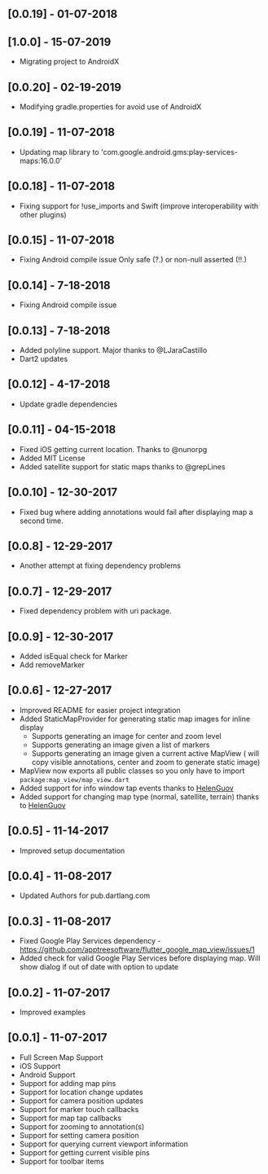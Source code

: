 ## [0.0.19] - 01-07-2018

## [1.0.0] - 15-07-2019
* Migrating project to AndroidX

## [0.0.20] - 02-19-2019
* Modifying gradle.properties for avoid use of AndroidX

## [0.0.19] - 11-07-2018

* Updating map library to 'com.google.android.gms:play-services-maps:16.0.0'

## [0.0.18] - 11-07-2018
* Fixing support for !use_imports and Swift (improve interoperability with other plugins)

## [0.0.15] - 11-07-2018

* Fixing Android compile issue Only safe (?.) or non-null asserted (!!.)

## [0.0.14] - 7-18-2018

* Fixing Android compile issue

## [0.0.13] - 7-18-2018

* Added polyline support. Major thanks to @LJaraCastillo
* Dart2 updates

## [0.0.12] - 4-17-2018

* Update gradle dependencies

## [0.0.11] - 04-15-2018
* Fixed iOS getting current location. Thanks to @nunorpg
* Added MIT License
* Added satellite support for static maps thanks to @grepLines 

## [0.0.10] - 12-30-2017
* Fixed bug where adding annotations would fail after displaying map a second time.

## [0.0.8] - 12-29-2017
* Another attempt at fixing dependency problems

## [0.0.7] - 12-29-2017
* Fixed dependency problem with uri package.

## [0.0.9] - 12-30-2017

* Added isEqual check for Marker
* Add removeMarker

## [0.0.6] - 12-27-2017

* Improved README for easier project integration
* Added StaticMapProvider for generating static map images for inline display
    * Supports generating an image for center and zoom level
    * Supports generating an image given a list of markers
    * Supports generating an image given a current active MapView ( will copy visible annotations, center and zoom to generate static image)
* MapView now exports all public classes so you only have to import `package:map_view/map_view.dart`
* Added support for info window tap events thanks to [HelenGuov](https://github.com/HelenGuov)
* Added support for changing map type (normal, satellite, terrain) thanks to [HelenGuov](https://github.com/HelenGuov)

## [0.0.5] - 11-14-2017

* Improved setup documentation

## [0.0.4] - 11-08-2017

* Updated Authors for pub.dartlang.com

## [0.0.3] - 11-08-2017

* Fixed Google Play Services dependency - https://github.com/apptreesoftware/flutter_google_map_view/issues/1
* Added check for valid Google Play Services before displaying map. Will show dialog if out of date with option to update

## [0.0.2] - 11-07-2017

* Improved examples

## [0.0.1] - 11-07-2017

* Full Screen Map Support
* iOS Support
* Android Support
* Support for adding map pins
* Support for location change updates
* Support for camera position updates
* Support for marker touch callbacks
* Support for map tap callbacks
* Support for zooming to annotation(s)
* Support for setting camera position
* Support for querying current viewport information
* Support for getting current visible pins
* Support for toolbar items
